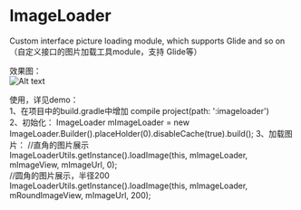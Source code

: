 # ImageLoader
Custom interface picture loading module, which supports Glide and so on（自定义接口的图片加载工具module，支持 Glide等）  

效果图：  
![Alt text](https://github.com/xuningjack/ImageLoader/raw/master/image/image.jpg)    


使用，详见demo：  
1、在项目中的build.gradle中增加 compile project(path: ':imageloader')  
2、初始化：
ImageLoader mImageLoader = new ImageLoader.Builder().placeHolder(0).disableCache(true).build();
3、加载图片：
//直角的图片展示  
ImageLoaderUtils.getInstance().loadImage(this, mImageLoader, mImageView, mImageUrl, 0);  
//圆角的图片展示，半径200  
ImageLoaderUtils.getInstance().loadImage(this, mImageLoader, mRoundImageView, mImageUrl, 200);  

